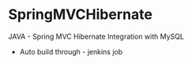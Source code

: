 # SpringMVCHibernate
JAVA - Spring MVC Hibernate Integration with MySQL

- Auto build through - jenkins job
